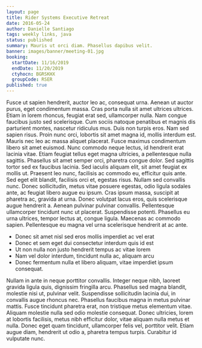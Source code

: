 ```yaml
---
layout: page
title: Rider Systems Executive Retreat
date: 2016-05-24
author: Danielle Santiago
tags: weekly links, java
status: published
summary: Mauris ut orci diam. Phasellus dapibus velit.
banner: images/banner/meeting-01.jpg
booking:
  startDate: 11/16/2019
  endDate: 11/20/2019
  ctyhocn: BGRSKHX
  groupCode: RSER
published: true
---
```

Fusce ut sapien hendrerit, auctor leo ac, consequat urna. Aenean ut auctor purus, eget condimentum massa. Cras porta nulla sit amet ultrices ultrices. Etiam in lorem rhoncus, feugiat erat sed, ullamcorper nulla. Nam congue faucibus justo sed scelerisque. Cum sociis natoque penatibus et magnis dis parturient montes, nascetur ridiculus mus. Duis non turpis eros. Nam sed sapien risus. Proin nunc orci, lobortis sit amet magna id, mollis interdum est. Mauris nec leo ac massa aliquet placerat. Fusce maximus condimentum libero sit amet euismod. Nunc commodo neque lectus, id hendrerit erat lacinia vitae. Etiam feugiat tellus eget magna ultricies, a pellentesque nulla sagittis. Phasellus sit amet semper orci, pharetra congue dolor. Sed sagittis tortor sed ex faucibus lacinia.
Sed iaculis aliquam elit, sit amet feugiat ex mollis ut. Praesent leo nunc, facilisis ac commodo eu, efficitur quis ante. Sed eget elit blandit, facilisis orci et, egestas risus. Nullam sed convallis nunc. Donec sollicitudin, metus vitae posuere egestas, odio ligula sodales ante, ac feugiat libero augue eu ipsum. Cras ipsum massa, suscipit at pharetra ac, gravida at urna. Donec volutpat lacus eros, quis scelerisque augue hendrerit a. Aenean pulvinar pulvinar convallis. Pellentesque ullamcorper tincidunt nunc ut placerat. Suspendisse potenti. Phasellus eu urna ultrices, tempor lectus at, congue ligula. Maecenas ac commodo sapien. Pellentesque eu magna vel urna scelerisque hendrerit at ac ante.

* Donec sit amet nisl sed eros mollis imperdiet ac vel erat
* Donec et sem eget dui consectetur interdum quis id est
* Ut non nulla non justo hendrerit tempus ac vitae lorem
* Nam vel dolor interdum, tincidunt nulla ac, aliquam arcu
* Donec fermentum nulla et libero aliquam, vitae imperdiet ipsum consequat.

Nullam in ante in neque porttitor convallis. Integer neque nibh, laoreet gravida ligula quis, dignissim fringilla arcu. Phasellus sed magna blandit, molestie nisi ut, pulvinar velit. Suspendisse sollicitudin lacinia dui, in convallis augue rhoncus nec. Phasellus faucibus magna in metus pulvinar mattis. Fusce tincidunt pharetra erat, non tristique metus elementum vitae. Aliquam molestie nulla sed odio molestie consequat. Donec ultricies, lorem at lobortis facilisis, metus nibh efficitur dolor, vitae aliquam nulla metus et nulla. Donec eget quam tincidunt, ullamcorper felis vel, porttitor velit. Etiam augue diam, hendrerit ut odio a, pharetra tempus turpis. Curabitur id vulputate nunc.
